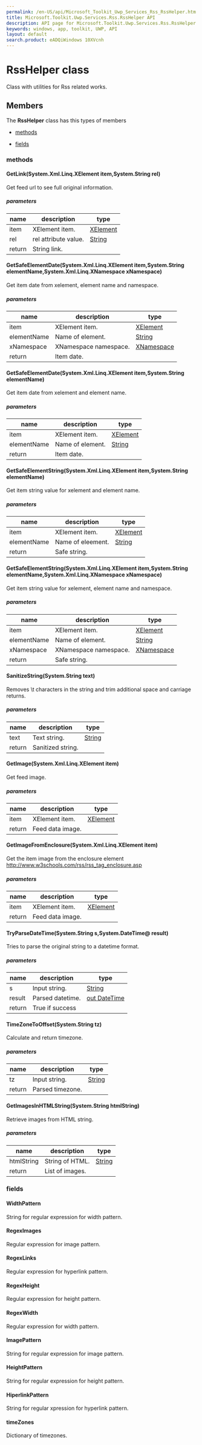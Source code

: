 ```yaml
---
permalink: /en-US/api/Microsoft_Toolkit_Uwp_Services_Rss_RssHelper.htm
title: Microsoft.Toolkit.Uwp.Services.Rss.RssHelper API 
description: API page for Microsoft.Toolkit.Uwp.Services.Rss.RssHelper
keywords: windows, app, toolkit, UWP, API
layout: default
search.product: eADQiWindows 10XVcnh
---
```



# RssHelper class

Class with utilities for Rss related works.

## Members

The **RssHelper** class has this types of members

* [methods](#methods)

* [fields](#fields)

### methods

#### GetLink(System.Xml.Linq.XElement item,System.String rel)

Get feed url to see full original information.

##### parameters



| name | description | type || --- | --- | --- || item | XElement item. | [XElement](https://msdn.microsoft.com/library/windows/apps/System.Xml.Linq.XElement) || rel | rel attribute value. | [String](https://msdn.microsoft.com/library/windows/apps/System.String) || return |String link. |
#### GetSafeElementDate(System.Xml.Linq.XElement item,System.String elementName,System.Xml.Linq.XNamespace xNamespace)

Get item date from xelement, element name and namespace.

##### parameters



| name | description | type || --- | --- | --- || item | XElement item. | [XElement](https://msdn.microsoft.com/library/windows/apps/System.Xml.Linq.XElement) || elementName | Name of element. | [String](https://msdn.microsoft.com/library/windows/apps/System.String) || xNamespace | XNamespace namespace. | [XNamespace](https://msdn.microsoft.com/library/windows/apps/System.Xml.Linq.XNamespace) || return |Item date. |
#### GetSafeElementDate(System.Xml.Linq.XElement item,System.String elementName)

Get item date from xelement and element name.

##### parameters



| name | description | type || --- | --- | --- || item | XElement item. | [XElement](https://msdn.microsoft.com/library/windows/apps/System.Xml.Linq.XElement) || elementName | Name of element. | [String](https://msdn.microsoft.com/library/windows/apps/System.String) || return |Item date. |
#### GetSafeElementString(System.Xml.Linq.XElement item,System.String elementName)

Get item string value for xelement and element name.

##### parameters



| name | description | type || --- | --- | --- || item | XElement item. | [XElement](https://msdn.microsoft.com/library/windows/apps/System.Xml.Linq.XElement) || elementName | Name of eleement. | [String](https://msdn.microsoft.com/library/windows/apps/System.String) || return |Safe string. |
#### GetSafeElementString(System.Xml.Linq.XElement item,System.String elementName,System.Xml.Linq.XNamespace xNamespace)

Get item string value for xelement, element name and namespace.

##### parameters



| name | description | type || --- | --- | --- || item | XElement item. | [XElement](https://msdn.microsoft.com/library/windows/apps/System.Xml.Linq.XElement) || elementName | Name of element. | [String](https://msdn.microsoft.com/library/windows/apps/System.String) || xNamespace | XNamespace namespace. | [XNamespace](https://msdn.microsoft.com/library/windows/apps/System.Xml.Linq.XNamespace) || return |Safe string. |
#### SanitizeString(System.String text)

Removes \t characters in the string and trim additional space and carriage returns.

##### parameters



| name | description | type || --- | --- | --- || text | Text string. | [String](https://msdn.microsoft.com/library/windows/apps/System.String) || return |Sanitized string. |
#### GetImage(System.Xml.Linq.XElement item)

Get feed image.

##### parameters



| name | description | type || --- | --- | --- || item | XElement item. | [XElement](https://msdn.microsoft.com/library/windows/apps/System.Xml.Linq.XElement) || return |Feed data image. |
#### GetImageFromEnclosure(System.Xml.Linq.XElement item)

Get the item image from the enclosure element http://www.w3schools.com/rss/rss_tag_enclosure.asp

##### parameters



| name | description | type || --- | --- | --- || item | XElement item. | [XElement](https://msdn.microsoft.com/library/windows/apps/System.Xml.Linq.XElement) || return |Feed data image. |
#### TryParseDateTime(System.String s,System.DateTime@ result)

Tries to parse the original string to a datetime format.

##### parameters



| name | description | type || --- | --- | --- || s | Input string. | [String](https://msdn.microsoft.com/library/windows/apps/System.String) || result | Parsed datetime. | [out DateTime](https://msdn.microsoft.com/library/windows/apps/System.DateTime) || return |True if success |
#### TimeZoneToOffset(System.String tz)

Calculate and return timezone.

##### parameters



| name | description | type || --- | --- | --- || tz | Input string. | [String](https://msdn.microsoft.com/library/windows/apps/System.String) || return |Parsed timezone. |
#### GetImagesInHTMLString(System.String htmlString)

Retrieve images from HTML string.

##### parameters



| name | description | type || --- | --- | --- || htmlString | String of HTML. | [String](https://msdn.microsoft.com/library/windows/apps/System.String) || return |List of images. |
### fields

#### WidthPattern

String for regular expression for width pattern.

#### RegexImages

Regular expression for image pattern.

#### RegexLinks

Regular expression for hyperlink pattern.

#### RegexHeight

Regular expression for height pattern.

#### RegexWidth

Regular expression for width pattern.

#### ImagePattern

String for regular expression for image pattern.

#### HeightPattern

String for regular expression for height pattern.

#### HiperlinkPattern

String for regular xpression for hyperlink pattern.

#### timeZones

Dictionary of timezones.
